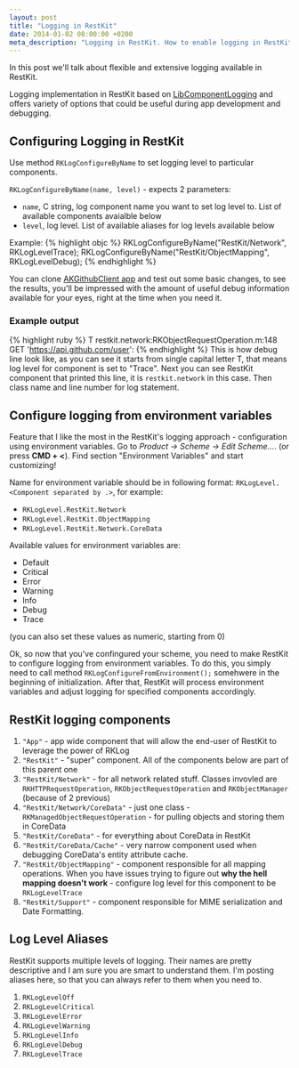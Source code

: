 ```yaml
---
layout: post
title: "Logging in RestKit"
date: 2014-01-02 08:00:00 +0200
meta_description: "Logging in RestKit. How to enable logging in RestKit. Guide on logging in RestKit."
---
```

In this post we'll talk about flexible and extensive logging available in RestKit.

Logging implementation in RestKit based on [LibComponentLogging](http://0xc0.de/LibComponentLogging) and offers variety of options that could be useful during app development and debugging.

## Configuring Logging in RestKit

Use method `RKLogConfigureByName` to set logging level to particular components.

`RKLogConfigureByName(name, level)` - expects 2 parameters:

- `name`, C string, log component name you want to set log level to. List of available components avaialble below
- `level`, log level. List of available aliases for log levels available below

Example:
{% highlight objc %}
RKLogConfigureByName("RestKit/Network", RKLogLevelTrace);
RKLogConfigureByName("RestKit/ObjectMapping", RKLogLevelDebug);
{% endhighlight %}

You can clone [AKGithubClient app](https://github.com/restkit-tutorials/AKGithubClient) and test out some basic changes, to see the results, you'll be impressed with the amount of useful debug information available for your eyes, right at the time when you need it.

### Example output

{% highlight ruby %}
T restkit.network:RKObjectRequestOperation.m:148 GET 'https://api.github.com/user':
{% endhighlight %}
This is how debug line look like, as you can see it starts from single capital letter T, that means log level for component is set to "Trace". Next you can see RestKit component that printed this line, it is `restkit.network` in this case. Then class name and line number for log statement.

## Configure logging from environment variables
Feature that I like the most in the RestKit's logging approach - configuration using environment variables.
Go to *Product -> Scheme -> Edit Scheme...*. (or press **CMD + <**). Find section "Environment Variables" and start customizing!

Name for environment variable should be in following format:
`RKLogLevel.<Component separated by .>`, for example:

* `RKLogLevel.RestKit.Network`
* `RKLogLevel.RestKit.ObjectMapping`
* `RKLogLevel.RestKit.Network.CoreData`

Available values for environment variables are:

* Default
* Critical
* Error
* Warning
* Info
* Debug
* Trace

(you can also set these values as numeric, starting from 0)

Ok, so now that you've confingured your scheme, you need to make RestKit to configure logging from environment variables. To do this, you simply need to call method `RKLogConfigureFromEnvironment();` somehwere in the beginning of initialization. After that, RestKit will process environment variables and adjust logging for specified components accordingly. 


## RestKit logging components

1. `"App"` - app wide component that will allow the end-user of RestKit to leverage the power of RKLog
2. `"RestKit"` - "super" component. All of the components below are part of this parent one
3. `"RestKit/Network"` - for all network related stuff. Classes invovled are `RKHTTPRequestOperation`, `RKObjectRequestOperation` and `RKObjectManager` (because of 2 previous)
4. `"RestKit/Network/CoreData"` - just one class - `RKManagedObjectRequestOperation` - for pulling objects and storing them in CoreData
5. `"RestKit/CoreData"` - for everything about CoreData in RestKit
6. `"RestKit/CoreData/Cache"` - very narrow component used when debugging CoreData's entity attribute cache.
7. `"RestKit/ObjectMapping"` - component responsible for all mapping operations. When you have issues trying to figure out **why the hell mapping doesn't work** - configure log level for this component to be `RKLogLevelTrace`
8. `"RestKit/Support"` - component responsible for MIME serialization and Date Formatting.


## Log Level Aliases
RestKit supports multiple levels of logging. Their names are pretty descriptive and I am sure you are smart to understand them.
I'm posting aliases here, so that you can always refer to them when you need to.

1. `RKLogLevelOff`
2. `RKLogLevelCritical`
3. `RKLogLevelError`
4. `RKLogLevelWarning`
5. `RKLogLevelInfo`
6. `RKLogLevelDebug`
7. `RKLogLevelTrace`


